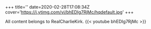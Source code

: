 +++
title=''
date=2020-02-28T17:08:34Z
cover='https://i.ytimg.com/vi/bhEDIg7RjMc/hqdefault.jpg'
+++

All content belongs to RealCharlieKirk.
{{< youtube bhEDIg7RjMc >}}
